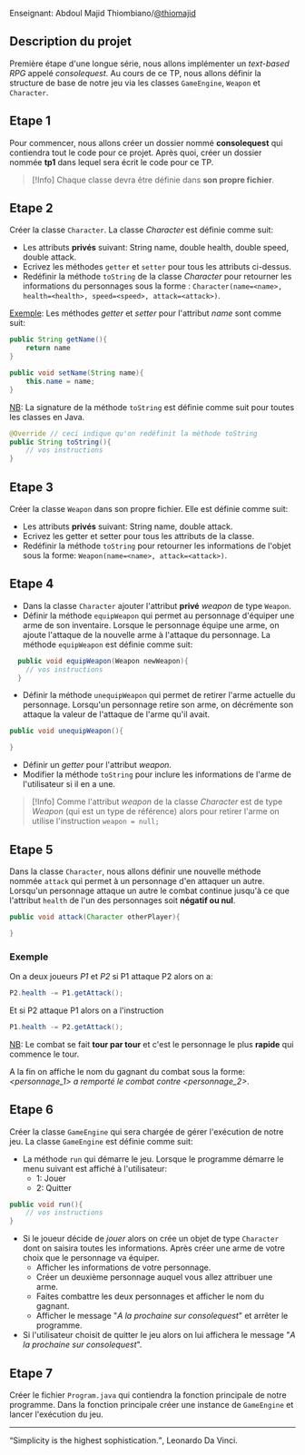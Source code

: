 Enseignant: Abdoul Majid Thiombiano/[@thiomajid](https://github.com/thiomajid)

## Description du projet
Première étape d'une longue série, nous allons implémenter un *text-based RPG* appelé *consolequest*.
Au cours de ce TP, nous allons définir la structure de base de notre jeu via les classes `GameEngine`, `Weapon` et `Character`.

## Etape 1
Pour commencer, nous allons créer un dossier nommé **consolequest** qui contiendra tout le code pour ce projet. Après quoi, créer un dossier nommée **tp1** dans lequel sera écrit le code pour ce TP.


>[!Info]
>Chaque classe devra être définie dans **son propre fichier**.

## Etape 2
Créer la classe `Character`. La classe *Character* est définie comme suit:
- Les attributs **privés** suivant: String name, double health, double speed, double attack.
- Ecrivez les méthodes `getter` et `setter` pour tous les attributs ci-dessus.
- Redéfinir la méthode `toString` de la classe *Character* pour retourner les informations du personnages sous la forme : `Character(name=<name>, health=<health>, speed=<speed>, attack=<attack>)`.

<u>Exemple</u>:
Les méthodes *getter* et *setter* pour l'attribut *name* sont comme suit:
```java
public String getName(){
	return name
}

public void setName(String name){
	this.name = name;
}
```

<u>NB</u>:
La signature de la méthode `toString` est définie comme suit pour toutes les classes en Java.
```java
@Override // ceci indique qu'on redéfinit la méthode toString
public String toString(){
	// vos instructions
}
```
## Etape 3
Créer la classe `Weapon` dans son propre fichier. Elle est définie comme suit:
- Les attributs **privés** suivant: String name, double attack.
- Ecrivez les getter et setter pour tous les attributs de la classe.
- Redéfinir la méthode `toString` pour retourner les informations de l'objet sous la forme: `Weapon(name=<name>, attack=<attack>)`.

## Etape 4
- Dans la classe `Character` ajouter l'attribut **privé** *weapon* de type `Weapon`.
- Définir la méthode `equipWeapon` qui permet au personnage d'équiper une arme de son inventaire. Lorsque le personnage équipe une arme, on ajoute l'attaque de la nouvelle arme à l'attaque du personnage. La méthode `equipWeapon` est définie comme suit:
  
```java
  public void equipWeapon(Weapon newWeapon){
    // vos instructions
  }
```

- Définir la méthode `unequipWeapon` qui permet de retirer l'arme actuelle du personnage. Lorsqu'un personnage retire son arme, on décrémente son attaque la valeur de l'attaque de l'arme qu'il avait.

```java
public void unequipWeapon(){

}
```

- Définir un *getter* pour l'attribut *weapon*.
- Modifier la méthode `toString` pour inclure les informations de l'arme de l'utilisateur si il en a une.

>[!Info]
>Comme l'attribut *weapon* de la classe *Character* est de type *Weapon* (qui est un type de référence) alors pour retirer l'arme on utilise l'instruction `weapon = null;`

## Etape 5
Dans la classe `Character`, nous allons définir une nouvelle méthode nommée `attack` qui permet à un personnage d'en attaquer un autre. Lorsqu'un personnage attaque un autre le combat continue jusqu'à ce que l'attribut `health` de l'un des personnages soit **négatif ou nul**.

```java
public void attack(Character otherPlayer){

}
```
### Exemple
On a deux joueurs *P1* et *P2* si P1 attaque P2 alors on a:

```java
P2.health -= P1.getAttack();
```

Et si P2 attaque P1 alors on a l'instruction

```java
P1.health -= P2.getAttack();
```

<u>NB</u>: Le combat se fait **tour par tour** et c'est le personnage le plus **rapide** qui commence le tour.

A la fin on affiche le nom du gagnant du combat sous la forme: *\<personnage_1> a remporté le combat contre \<personnage_2>*.

## Etape 6
Créer la classe `GameEngine` qui sera chargée de gérer l'exécution de notre jeu.
La classe `GameEngine` est définie comme suit:
- La méthode `run` qui démarre le jeu. Lorsque le programme démarre le menu suivant est affiché à l'utilisateur:
	- 1: Jouer
	- 2: Quitter

```java
public void run(){
	// vos instructions
}
```

- Si le joueur décide de *jouer* alors on crée un objet  de type `Character` dont on saisira toutes les informations. Après créer une arme de votre choix que le personnage va équiper.
	- Afficher les informations de votre personnage.
	- Créer un deuxième personnage auquel vous allez attribuer une arme.
	- Faites combattre les deux personnages et afficher le nom du gagnant.
	- Afficher le message "*A la prochaine sur consolequest*" et arrêter le programme.
- Si l'utilisateur choisit de quitter le jeu alors on lui affichera le message "*A la prochaine sur consolequest*".
## Etape 7
Créer le fichier `Program.java` qui contiendra la fonction principale de notre programme.
Dans la fonction principale créer une instance de `GameEngine` et lancer l'exécution du jeu.


---
<p><q>Simplicity is the highest sophistication.</q>, Leonardo Da Vinci.</p> 